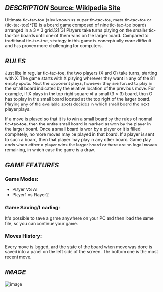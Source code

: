 ## ***DESCRIPTION*** [Source: Wikipedia Site](https://en.wikipedia.org/wiki/Ultimate_tic-tac-toe)

Ultimate tic-tac-toe (also known as super tic-tac-toe, meta tic-tac-toe or (tic-tac-toe)²[1]) is a board game composed of nine tic-tac-toe boards arranged in a 3 × 3 grid.[2][3] Players take turns playing on the smaller tic-tac-toe boards until one of them wins on the larger board. Compared to traditional tic-tac-toe, strategy in this game is conceptually more difficult and has proven more challenging for computers.

## ***RULES***

Just like in regular tic-tac-toe, the two players (X and O) take turns, starting with X. The game starts with X playing wherever they want in any of the 81 empty spots. Next the opponent plays, however they are forced to play in the small board indicated by the relative location of the previous move. For example, if X plays in the top right square of a small (3 × 3) board, then O has to play in the small board located at the top right of the larger board. Playing any of the available spots decides in which small board the next player plays.

If a move is played so that it is to win a small board by the rules of normal tic-tac-toe, then the entire small board is marked as won by the player in the larger board. Once a small board is won by a player or it is filled completely, no more moves may be played in that board. If a player is sent to such a board, then that player may play in any other board. Game play ends when either a player wins the larger board or there are no legal moves remaining, in which case the game is a draw.

## ***GAME FEATURES***
### Game Modes:
* Player VS AI
* Player1 vs Player2
### Game Saving/Loading:
It's possible to save a game anywhere on your PC and then load the same file, so you can continue your game.
### Moves History:
Every move is logged, and the state of the board when move was done is saved into a panel on the left side of the screen.
The bottom one is the most recent move.

## ***IMAGE***

![image](https://github.com/user-attachments/assets/c8e71ee8-b64a-4634-9ed2-f45b05516547)
